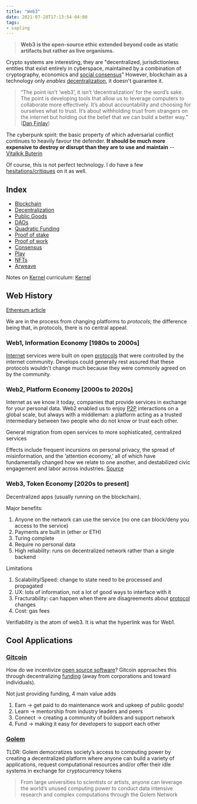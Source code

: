 ```yaml
---
title: "Web3"
date: 2021-07-28T17:13:54-04:00
tags:
- sapling
---
```


> **Web3 is the open-source ethic extended beyond code as static artifacts but rather as live organisms.**

Crypto systems are interesting, they are "decentralized, jurisdictionless entities that exist entirely in cyberspace, maintained by a combination of cryptography, economics and [social consensus](thoughts/social%20contracts.md)" However, blockchain as a technology only *enables* [decentralization](thoughts/decentralization.md), it doesn't guarantee it.

> “The point isn’t ‘web3’, it isn’t ‘decentralization’ for the word’s sake. The point is developing tools that allow us to leverage computers to collaborate more effectively. It’s about accountability and choosing for ourselves what to trust. It’s about withholding trust from strangers on the internet but holding out the belief that we can build a better way.” ([Dan Finlay](https://medium.com/@danfinlay/what-moxie-missed-on-web3-wallets-8dc572e7f39b))

The cyberpunk spirit: the basic property of which adversarial conflict continues to heavily favour the defender. **It should be much more expensive to destroy or disrupt than they are to use and maintain** -- [Vitalkik Buterin](https://medium.com/@VitalikButerin/a-proof-of-stake-design-philosophy-506585978d51)

Of course, this is not perfect technology. I do have a few [hesitations/critiques](thoughts/web3%20critique.md) on it as well.

## Index
- [Blockchain](thoughts/blockchain.md)
- [Decentralization](thoughts/decentralization.md)
- [Public Goods](thoughts/public%20goods.md)
- [DAOs](thoughts/dao.md)
- [Quadratic Funding](thoughts/quadratic%20funding.md)
- [Proof of stake](thoughts/proof%20of%20stake.md)
- [Proof of work](thoughts/proof%20of%20work.md)
- [Consensus](thoughts/consensus.md)
- [Play](thoughts/play.md)
- [NFTs](thoughts/NFT.md)
- [Arweave](thoughts/Arweave.md)

Notes on [Kernel](https://kernel.community/en/) curriculum: [Kernel](thoughts/kernel.md)

## Web History
[Ethereum article](https://ethereum.org/en/developers/docs/web2-vs-web3/ )

We are in the process from changing platforms to _protocols_; the difference being that, in protocols, there is no central appeal.

### Web1,  Information Economy [1980s to 2000s]
[Internet](thoughts/Internet.md) services were built on open [protocols](thoughts/Protocol.md) that were controlled by the internet community. Develops could generally rest assured that these protocols wouldn't change much because they were commonly agreed on by the community. 

### Web2, Platform Economy [2000s to 2020s]
Internet as we know it today, companies that provide services in exchange for your personal data. Web2 enabled us to enjoy [P2P](thoughts/peer-to-peer.md) interactions on a global scale, but always with a middleman: a platform acting as a trusted intermediary between two people who do not know or trust each other.

General migration from open services to more sophisticated, centralized services

Effects include frequent incursions on personal privacy, the spread of misinformation, and the ‘attention economy,’ all of which have fundamentally changed how we relate to one another, and destabilized civic engagement and labor across industries. [Source](https://gitcoin.co/blog/seeking-a-new-kind-of-public-good/)

### Web3, Token Economy [2020s to present]
Decentralized apps (usually running on the blockchain).

Major benefits:
1. Anyone on the network can use the service (no one can block/deny you access to the service)
2. Payments are built in (ether or ETH)
3. Turing complete
4. Require no personal data
5. High reliability: runs on decentralized network rather than a single backend

Limitations
1. Scalability/Speed: change to state need to be processed and propagated
2. UX: lots of information, not a lot of good ways to interface with it
3. Fracturability: can happen when there are disagreements about [protocol](thoughts/Protocol.md) changes
4. Cost: gas fees 

Verifiability is the atom of web3. It is what the hyperlink was for Web1.

## Cool Applications
### [Gitcoin](https://gitcoin.co/)
How do we incentivize [open source software](posts/paid-open-source.md)? Gitcoin approaches this through decentralizing [funding](thoughts/funding.md) (away from corporations and toward individuals).

Not just providing funding, 4 main value adds
1. Earn -> get paid to do maintenance work and upkeep of public goods!
2. Learn -> mentorship from industry leaders and peers
3. Connect -> creating a community of builders and support network
4. Fund -> making it easy for developers to support each other

### [Golem](https://blog.golemproject.net/golem-primer/)

TLDR: Golem democratizes society’s access to computing power by creating a decentralized platform where anyone can build a variety of applications, request computational resources and/or offer their idle systems in exchange for cryptocurrency tokens

>From large universities to scientists or artists, anyone can leverage the world’s unused computing power to conduct data intensive research and complex computations through the Golem Network

